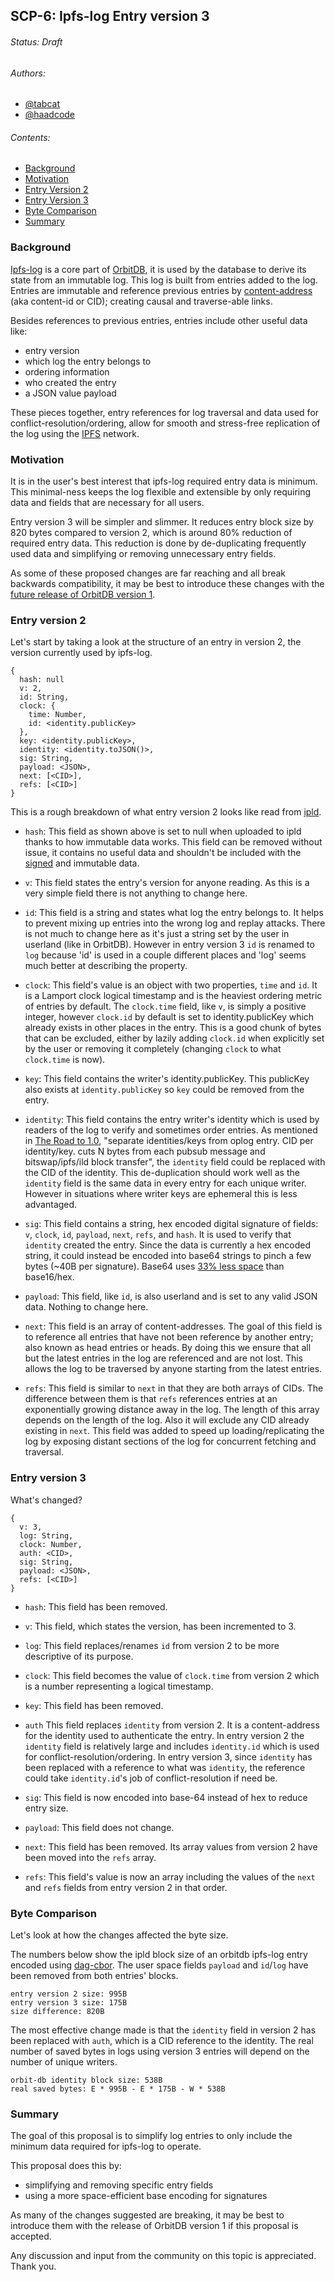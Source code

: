## SCP-6: Ipfs-log Entry version 3
###### Status: Draft
###### Authors:
 - [@tabcat](https://github.com/tabcat)
 - [@haadcode](https://github.com/haadcode)
 
###### Contents:
 - [Background](#background)
 - [Motivation](#motivation)
 - [Entry Version 2](#entry-version-2)
 - [Entry Version 3](#entry-version-3)
 - [Byte Comparison](#byte-comparison)
 - [Summary](#summary)


### Background

[Ipfs-log](https://github.com/orbitdb/ipfs-log) is a core part of [OrbitDB](https://orbitdb.org), it is used by the database to derive its state from an immutable log. This log is built from entries added to the log. Entries are immutable and reference previous entries by [content-address](https://docs.ipfs.io/concepts/content-addressing) (aka content-id or CID); creating causal and traverse-able links.

Besides references to previous entries, entries include other useful data like:
 - entry version
 - which log the entry belongs to
 - ordering information
 - who created the entry
 - a JSON value payload

These pieces together, entry references for log traversal and data used for conflict-resolution/ordering, allow for smooth and stress-free replication of the log using the [IPFS](https://ipfs.io) network.

### Motivation

It is in the user's best interest that ipfs-log required entry data is minimum. This minimal-ness keeps the log flexible and extensible by only requiring data and fields that are necessary for all users.

Entry version 3 will be simpler and slimmer. It reduces entry block size by 820 bytes compared to version 2, which is around 80% reduction of required entry data. This reduction is done by de-duplicating frequently used data and simplifying or removing unnecessary entry fields.

As some of these proposed changes are far reaching and all break backwards compatibility, it may be best to introduce these changes with the [future release of OrbitDB version 1](https://github.com/orbitdb/orbit-db/issues/819).

### Entry version 2

Let's start by taking a look at the structure of an entry in version 2, the version currently used by ipfs-log.

```
{
  hash: null
  v: 2,
  id: String,
  clock: {
    time: Number,
    id: <identity.publicKey>
  },
  key: <identity.publicKey>,
  identity: <identity.toJSON()>,
  sig: String,
  payload: <JSON>,
  next: [<CID>],
  refs: [<CID>]
}
```
This is a rough breakdown of what entry version 2 looks like read from [ipld](https://docs.ipld.io).

- `hash`: This field as shown above is set to null when uploaded to ipld thanks to how immutable data works. This field can be removed without issue, it contains no useful data and shouldn't be included with the [signed](https://github.com/orbitdb/ipfs-log/blob/b8e4b76247d1bd9b5fa8ad751a62d7f0f3f3f560/src/entry.js#L41-L51) and immutable data.

- `v`: This field states the entry's version for anyone reading. As this is a very simple field there is not anything to change here.

- `id`: This field is a string and states what log the entry belongs to. It helps to prevent mixing up entries into the wrong log and replay attacks. There is not much to change here as it's just a string set by the user in userland (like in OrbitDB). However in entry version 3 `id` is renamed to `log` because 'id' is used in a couple different places and 'log' seems much better at describing the property.

- `clock`: This field's value is an object with two properties, `time` and `id`. It is a Lamport clock logical timestamp and is the heaviest ordering metric of entries by default. The `clock.time` field, like `v`, is simply a positive integer, however `clock.id` by default is set to identity.publicKey which already exists in other places in the entry. This is a good chunk of bytes that can be excluded, either by lazily adding `clock.id` when explicitly set by the user or removing it completely (changing `clock` to what `clock.time` is now).

- `key`: This field contains the writer's identity.publicKey. This publicKey also exists at `identity.publicKey` so `key` could be removed from the entry.

- `identity`: This field contains the entry writer's identity which is used by readers of the log to verify and sometimes order entries. As mentioned in [The Road to 1.0](https://github.com/orbitdb/orbit-db/issues/819), "separate identities/keys from oplog entry. CID per identity/key. cuts N bytes from each pubsub message and bitswap/ipfs/ild block transfer", the `identity` field could be replaced with the CID of the identity. This de-duplication should work well as the `identity` field is the same data in every entry for each unique writer. However in situations where writer keys are ephemeral this is less advantaged.

- `sig`: This field contains a string, hex encoded digital signature of fields: `v`, `clock`, `id`, `payload`, `next`, `refs`, and `hash`. It is used to verify that `identity` created the entry. Since the data is currently a hex encoded string, it could instead be encoded into base64 strings to pinch a few bytes (~40B per signature). Base64 uses [33% less space](https://stackoverflow.com/questions/3183841/base64-vs-hex-for-sending-binary-content-over-the-internet-in-xml-doc) than base16/hex.

- `payload`: This field, like `id`, is also userland and is set to any valid JSON data. Nothing to change here.

- `next`: This field is an array of content-addresses. The goal of this field is to reference all entries that have not been reference by another entry; also known as head entries or heads. By doing this we ensure that all but the latest entries in the log are referenced and are not lost. This allows the log to be traversed by anyone starting from the latest entries.

- `refs`: This field is similar to `next` in that they are both arrays of CIDs. The difference between them is that `refs` references entries at an exponentially growing distance away in the log. The length of this array depends on the length of the log. Also it will exclude any CID already existing in `next`. This field was added to speed up loading/replicating the log by exposing distant sections of the log for concurrent fetching and traversal.

### Entry version 3

What's changed?

```
{
  v: 3,
  log: String,
  clock: Number,
  auth: <CID>,
  sig: String,
  payload: <JSON>,
  refs: [<CID>]
}
```

- `hash`: This field has been removed.

- `v`: This field, which states the version, has been incremented to 3.

- `log`: This field replaces/renames `id` from version 2 to be more descriptive of its purpose.

- `clock`: This field becomes the value of `clock.time` from version 2 which is a number representing a logical timestamp.

- `key`: This field has been removed.

- `auth` This field replaces `identity` from version 2. It is a content-address for the identity used to authenticate the entry. In entry version 2 the `identity` field is relatively large and includes `identity.id` which is used for conflict-resolution/ordering. In entry version 3, since `identity` has been replaced with a reference to what was `identity`, the reference could take `identity.id`'s job of conflict-resolution if need be.

- `sig`: This field is now encoded into base-64 instead of hex to reduce entry size.

- `payload`: This field does not change.

- `next`: This field has been removed. Its array values from version 2 have been moved into the `refs` array.

- `refs`: This field's value is now an array including the values of the `next` and `refs` fields from entry version 2 in that order.

### Byte Comparison

Let's look at how the changes affected the byte size.

The numbers below show the ipld block size of an orbitdb ipfs-log entry encoded using [dag-cbor](https://github.com/ipld/js-ipld-dag-cbor).
The user space fields `payload` and `id`/`log` have been removed from both entries' blocks.

```
entry version 2 size: 995B
entry version 3 size: 175B
size difference: 820B
```

The most effective change made is that the `identity` field in version 2 has been replaced with `auth`, which is a CID reference to the identity. The real number of saved bytes in logs using version 3 entries will depend on the number of unique writers.

```
orbit-db identity block size: 538B
real saved bytes: E * 995B - E * 175B - W * 538B
```

### Summary

The goal of this proposal is to simplify log entries to only include the minimum data required for ipfs-log to operate.

This proposal does this by:
 - simplifying and removing specific entry fields
 - using a more space-efficient base encoding for signatures

As many of the changes suggested are breaking, it may be best to introduce them with the release of OrbitDB version 1 if this proposal is accepted.

Any discussion and input from the community on this topic is appreciated. Thank you.
